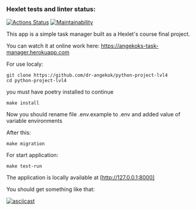 ### Hexlet tests and linter status:
[![Actions Status](https://github.com/dr-angekok/python-project-lvl4/workflows/hexlet-check/badge.svg)](https://github.com/dr-angekok/python-project-lvl4/actions)
[![Maintainability](https://api.codeclimate.com/v1/badges/5282ffae128816be4306/maintainability)](https://codeclimate.com/github/dr-angekok/python-project-lvl4/maintainability)

This app is a simple task manager built as a Hexlet's course final project.

You can watch it at online work here:
https://angekoks-task-manager.herokuapp.com

For use localy:
``` 
git clone https://github.com/dr-angekok/python-project-lvl4
cd python-project-lvl4
```
you must have poetry installed to continue
```
make install
```
Now you should rename file .env.example to .env and added value of variable environments

After this:
```
make migration
``` 
For start application:
```
make test-run
```
The application is locally available at [http://127.0.0.1:8000]

You should get something like that:

[![asciicast](https://asciinema.org/a/qrUmPioW8UcbRbkiA3PE8jZvO.svg)](https://asciinema.org/a/qrUmPioW8UcbRbkiA3PE8jZvO)